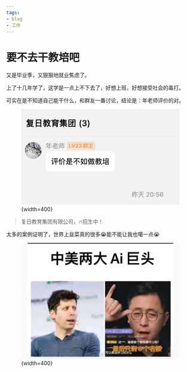 ```yaml
---
tags:
- blog
- 工作
---
```


# 要不去干教培吧

又是毕业季，又狠狠地就业焦虑了。

上了十几年学了，这学是一点上不下去了，好想上班，好想接受社会的毒打。

可实在是不知道自己能干什么，和群友一番讨论，结论是：年老师评价的对。

<figure markdown>

![](/Blog/2024/assets/2024-05-18-15-22-03.png){width=400}

</figure>

> 复日教育集团有限公司，🔥招生中！

太多的案例证明了，世界上韭菜真的很多😭能不能让我也噶一点😭

<figure markdown>

![](/Blog/2024/assets/2024-05-18-15-28-14.png){width=400}

</figure>